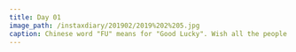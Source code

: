 ```yaml
---
title: Day 01
image_path: /instaxdiary/201902/2019%202%205.jpg
caption: Chinese word "FU" means for "Good Lucky". Wish all the people that suffered #coronavirus  will healthy and safe.
---
```


